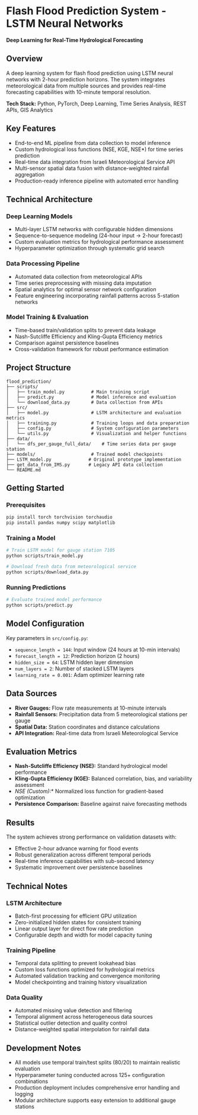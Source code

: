 # Flash Flood Prediction System - LSTM Neural Networks

**Deep Learning for Real-Time Hydrological Forecasting**

## Overview

A deep learning system for flash flood prediction using LSTM neural networks with 2-hour prediction horizons. The system integrates meteorological data from multiple sources and provides real-time forecasting capabilities with 10-minute temporal resolution.

**Tech Stack:** Python, PyTorch, Deep Learning, Time Series Analysis, REST APIs, GIS Analytics

## Key Features

- End-to-end ML pipeline from data collection to model inference
- Custom hydrological loss functions (NSE, KGE, NSE*) for time series prediction
- Real-time data integration from Israeli Meteorological Service API
- Multi-sensor spatial data fusion with distance-weighted rainfall aggregation
- Production-ready inference pipeline with automated error handling

## Technical Architecture

### Deep Learning Models
- Multi-layer LSTM networks with configurable hidden dimensions
- Sequence-to-sequence modeling (24-hour input → 2-hour forecast)
- Custom evaluation metrics for hydrological performance assessment
- Hyperparameter optimization through systematic grid search

### Data Processing Pipeline
- Automated data collection from meteorological APIs
- Time series preprocessing with missing data imputation
- Spatial analytics for optimal sensor network configuration
- Feature engineering incorporating rainfall patterns across 5-station networks

### Model Training & Evaluation
- Time-based train/validation splits to prevent data leakage
- Nash-Sutcliffe Efficiency and Kling-Gupta Efficiency metrics
- Comparison against persistence baselines
- Cross-validation framework for robust performance estimation

## Project Structure

```
flood_prediction/
├── scripts/
│   ├── train_model.py          # Main training script
│   ├── predict.py              # Model inference and evaluation
│   └── download_data.py        # Data collection from APIs
├── src/
│   ├── model.py                # LSTM architecture and evaluation metrics
│   ├── training.py             # Training loops and data preparation
│   ├── config.py               # System configuration parameters
│   └── utils.py                # Visualization and helper functions
├── data/
│   └── dfs_per_gauge_full_data/    # Time series data per gauge station
├── models/                     # Trained model checkpoints
├── LSTM_model.py              # Original prototype implementation
├── get_data_from_IMS.py       # Legacy API data collection
└── README.md
```

## Getting Started

### Prerequisites
```bash
pip install torch torchvision torchaudio
pip install pandas numpy scipy matplotlib
```

### Training a Model
```bash
# Train LSTM model for gauge station 7105
python scripts/train_model.py

# Download fresh data from meteorological service
python scripts/download_data.py
```

### Running Predictions
```bash
# Evaluate trained model performance
python scripts/predict.py
```

## Model Configuration

Key parameters in `src/config.py`:

- `sequence_length = 144`: Input window (24 hours at 10-min intervals)
- `forecast_length = 12`: Prediction horizon (2 hours)
- `hidden_size = 64`: LSTM hidden layer dimension
- `num_layers = 2`: Number of stacked LSTM layers
- `learning_rate = 0.001`: Adam optimizer learning rate

## Data Sources

- **River Gauges:** Flow rate measurements at 10-minute intervals
- **Rainfall Sensors:** Precipitation data from 5 meteorological stations per gauge
- **Spatial Data:** Station coordinates and distance calculations
- **API Integration:** Real-time data from Israeli Meteorological Service

## Evaluation Metrics

- **Nash-Sutcliffe Efficiency (NSE):** Standard hydrological model performance
- **Kling-Gupta Efficiency (KGE):** Balanced correlation, bias, and variability assessment
- **NSE* (Custom):** Normalized loss function for gradient-based optimization
- **Persistence Comparison:** Baseline against naive forecasting methods

## Results

The system achieves strong performance on validation datasets with:
- Effective 2-hour advance warning for flood events
- Robust generalization across different temporal periods
- Real-time inference capabilities with sub-second latency
- Systematic improvement over persistence baselines

## Technical Notes

### LSTM Architecture
- Batch-first processing for efficient GPU utilization
- Zero-initialized hidden states for consistent training
- Linear output layer for direct flow rate prediction
- Configurable depth and width for model capacity tuning

### Training Pipeline
- Temporal data splitting to prevent lookahead bias
- Custom loss functions optimized for hydrological metrics
- Automated validation tracking and convergence monitoring
- Model checkpointing and training history visualization

### Data Quality
- Automated missing value detection and filtering
- Temporal alignment across heterogeneous data sources
- Statistical outlier detection and quality control
- Distance-weighted spatial interpolation for rainfall data

## Development Notes

- All models use temporal train/test splits (80/20) to maintain realistic evaluation
- Hyperparameter tuning conducted across 125+ configuration combinations
- Production deployment includes comprehensive error handling and logging
- Modular architecture supports easy extension to additional gauge stations
